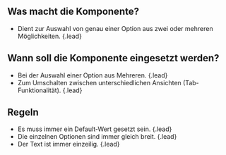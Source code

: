 ## Was macht die Komponente?
*   Dient zur Auswahl von genau einer Option aus zwei oder mehreren Möglichkeiten. {.lead}

## Wann soll die Komponente eingesetzt werden?
*   Bei der Auswahl einer Option aus Mehreren. {.lead}
*   Zum Umschalten zwischen unterschiedlichen Ansichten (Tab-Funktionalität). {.lead}

## Regeln
*   Es muss immer ein Default-Wert gesetzt sein. {.lead}
*   Die einzelnen Optionen sind immer gleich breit. {.lead}
*   Der Text ist immer einzeilig. {.lead}
